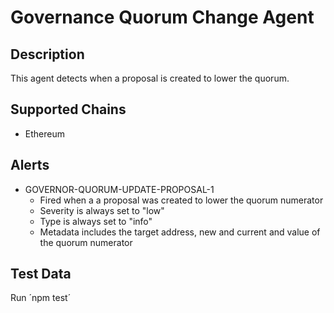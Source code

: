 # Governance Quorum Change Agent

## Description

This agent detects when a proposal is created to lower the quorum.

## Supported Chains

- Ethereum

## Alerts

- GOVERNOR-QUORUM-UPDATE-PROPOSAL-1
  - Fired when a a proposal was created to lower the quorum numerator
  - Severity is always set to "low"
  - Type is always set to "info"
  - Metadata includes the target address, new and current and value of the quorum numerator

## Test Data

Run ´npm test´
